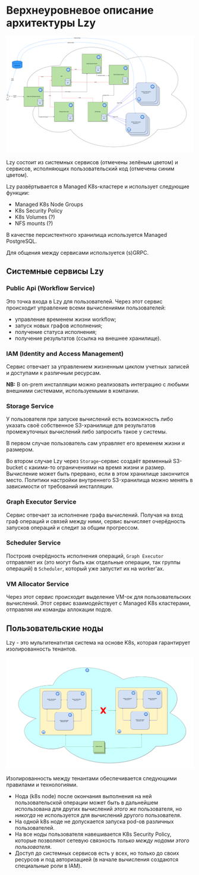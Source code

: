 # Верхнеуровневое описание архитектуры Lzy

![Lzy spaceship view](img-01.png)

Lzy состоит из системных сервисов (отмечены зелёным цветом) и сервисов, исполняющих пользовательский код
(отмечены синим цветом).

Lzy развёртывается в Managed K8s-кластере и использует следующие функции:
* Managed K8s Node Groups
* K8s Security Policy
* K8s Volumes (?)
* NFS mounts (?)

В качестве персистентного хранилища используется Managed PostgreSQL.

Для общения между сервисами используется (s)GRPC.

## Системные сервисы Lzy

### Public Api (Workflow Service)
Это точка входа в Lzy для пользователей. Через этот сервис происходит управление всеми вычислениями пользователей:
* управление временем жизни workflow;
* запуск новых графов исполнения;
* получение статуса исполнения;
* получение результатов (ссылка на внешнее хранилище).

### IAM (Identity and Access Management)
Сервис отвечает за управлением жизненным циклом учетных записей и доступами к различным ресурсам.

**NB:** В on-prem инсталляции можно реализовать интеграцию с любыми внешними системами, используемыми в компании.

### Storage Service
У пользователя при запуске вычислений есть возможность либо указать своё собственное S3-хранилище для результатов
промежуточных вычислений либо запросить такое у системы.

В первом случае пользователь сам управляет его временем жизни и размером.

Во втором случае Lzy через `Storage`-сервис создаёт временный S3-bucket с какими-то ограничениями на время жизни и
размер. Вычисление может быть прервано, если в этом хранилище закончится место. Политики настройки внутреннего
S3-хранилища можно менять в зависимости от требований инсталляции.

### Graph Executor Service
Сервис отвечает за исполнение графа вычислений. Получая на вход граф операций и связей между ними, сервис
вычисляет очерёдность запусков операций и следит за общим прогрессом.

### Scheduler Service
Построив очерёдность исполнения операций, `Graph Executor` отправляет их (это могут быть как отдельные операции,
так группы операций) в `Scheduler`, который уже запустит их на worker'ах.

### VM Allocator Service
Через этот сервис происходит выделение VM-ок для пользовательских вычислений. Этот сервис взаимодействует с
Managed K8s кластерами, отправляя им команды аллокации подов.

## Пользовательские ноды
Lzy - это мультитенатнтая система на основе K8s, которая гарантирует изолированность тенантов.

![Multi-tenants computations](img-02.png)

Изолированность между тенантами обеспечивается следующими правилами и технологиями.
* Нода (k8s node) после окончания выполнения на ней пользовательской операции может быть в дальнейшем использована
для других вычислений _этого же_ пользователя, но _никогда_ не используется для вычислений другого пользователя.
* На одной k8s ноде не допускается запуска pod-ов различных пользователей.
* На все ноды пользователя навешивается K8s Security Policy, которые позволяют сетевую связность _только между нодами
этого пользователя_.
* Доступ до системных сервисов есть у всех, но только до своих ресурсов и под авторизацией (в начале вычисления
создаются специальные роли в IAM).

